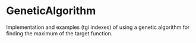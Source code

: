 # GeneticAlgorithm
Implementation and examples (tgi indexes) of using a genetic algorithm for finding the maximum of the target function.
